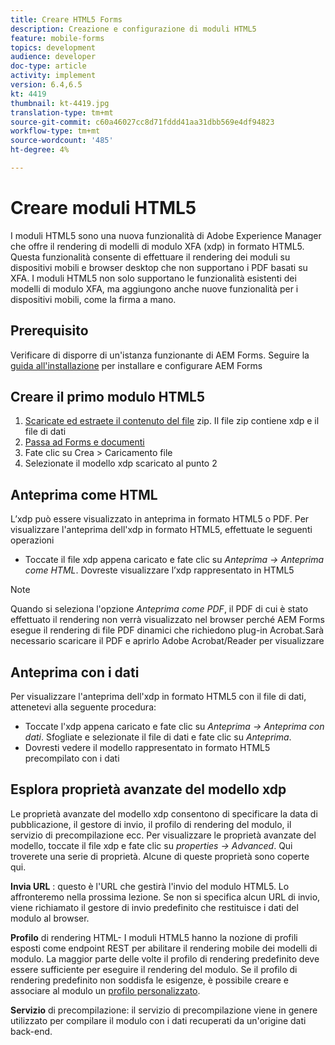 ```yaml
---
title: Creare HTML5 Forms
description: Creazione e configurazione di moduli HTML5
feature: mobile-forms
topics: development
audience: developer
doc-type: article
activity: implement
version: 6.4,6.5
kt: 4419
thumbnail: kt-4419.jpg
translation-type: tm+mt
source-git-commit: c60a46027cc8d71fddd41aa31dbb569e4df94823
workflow-type: tm+mt
source-wordcount: '485'
ht-degree: 4%

---
```



# Creare moduli HTML5

I moduli HTML5 sono una nuova funzionalità di Adobe Experience Manager che offre il rendering di modelli di modulo XFA (xdp) in formato HTML5. Questa funzionalità consente di effettuare il rendering dei moduli su dispositivi mobili e browser desktop che non supportano i PDF basati su XFA. I moduli HTML5 non solo supportano le funzionalità esistenti dei modelli di modulo XFA, ma aggiungono anche nuove funzionalità per i dispositivi mobili, come la firma a mano.

## Prerequisito

Verificare di disporre di un&#39;istanza funzionante di  AEM Forms. Seguire la [guida all&#39;installazione](https://docs.adobe.com/content/help/en/experience-manager-65/forms/install-aem-forms/osgi-installation/installing-configuring-aem-forms-osgi.html) per installare e configurare  AEM Forms

## Creare il primo modulo HTML5

1. [Scaricate ed estraete il contenuto del file](assets/assets.zip) zip. Il file zip contiene xdp e il file di dati
2. [Passa ad Forms e documenti](http://localhost:4502/aem/forms.html/content/dam/formsanddocuments)
3. Fate clic su Crea > Caricamento file
4. Selezionate il modello xdp scaricato al punto 2

## Anteprima come HTML

L’xdp può essere visualizzato in anteprima in formato HTML5 o PDF. Per visualizzare l&#39;anteprima dell&#39;xdp in formato HTML5, effettuate le seguenti operazioni

* Toccate il file xdp appena caricato e fate clic su _Anteprima -> Anteprima come HTML_. Dovreste visualizzare l’xdp rappresentato in HTML5

>[!NOTE]
>Quando si seleziona l&#39;opzione _Anteprima come PDF_, il PDF di cui è stato effettuato il rendering non verrà visualizzato nel browser perché  AEM Forms esegue il rendering di file PDF dinamici che richiedono  plug-in Acrobat.Sarà necessario scaricare il PDF e aprirlo  Adobe Acrobat/Reader per visualizzare


## Anteprima con i dati

Per visualizzare l&#39;anteprima dell&#39;xdp in formato HTML5 con il file di dati, attenetevi alla seguente procedura:

* Toccate l&#39;xdp appena caricato e fate clic su _Anteprima -> Anteprima con dati_. Sfogliate e selezionate il file di dati e fate clic su _Anteprima_.
* Dovresti vedere il modello rappresentato in formato HTML5 precompilato con i dati

## Esplora proprietà avanzate del modello xdp

Le proprietà avanzate del modello xdp consentono di specificare la data di pubblicazione, il gestore di invio, il profilo di rendering del modulo, il servizio di precompilazione ecc. Per visualizzare le proprietà avanzate del modello, toccate il file xdp e fate clic su _properties -> Advanced_. Qui troverete una serie di proprietà. Alcune di queste proprietà sono coperte qui.

**Invia URL** : questo è l&#39;URL che gestirà l&#39;invio del modulo HTML5. Lo affronteremo nella prossima lezione. Se non si specifica alcun URL di invio, viene richiamato il gestore di invio predefinito che restituisce i dati del modulo al browser.

**Profilo**  di rendering HTML- I moduli HTML5 hanno la nozione di profili esposti come endpoint REST per abilitare il rendering mobile dei modelli di modulo. La maggior parte delle volte il profilo di rendering predefinito deve essere sufficiente per eseguire il rendering del modulo. Se il profilo di rendering predefinito non soddisfa le esigenze, è possibile creare e associare al modulo un [profilo personalizzato](https://docs.adobe.com/content/help/en/experience-manager-64/forms/html5-forms/custom-profile.html).

**Servizio**  di precompilazione: il servizio di precompilazione viene in genere utilizzato per compilare il modulo con i dati recuperati da un&#39;origine dati back-end.

